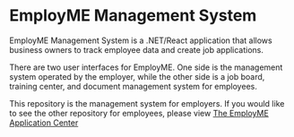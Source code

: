 # EmployME Management System

EmployME Management System is a .NET/React application that allows business owners to track employee data and create job applications.

There are two user interfaces for EmployME. One side is the management system operated by the employer, while the other side is a job board, training center, and document management system for employees. 

This repository is the management system for employers. If you would like to see the other repository for employees, please view [The EmployME Application Center](https://github.com/drg49/EmployME-Application-Center)
